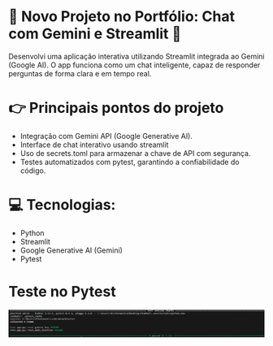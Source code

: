 # 🚀 Novo Projeto no Portfólio: Chat com Gemini e Streamlit 🤖
Desenvolvi uma aplicação interativa utilizando Streamlit integrada ao Gemini (Google AI).
O app funciona como um chat inteligente, capaz de responder perguntas de forma clara e em tempo real.
# 👉 Principais pontos do projeto
- Integração com Gemini API (Google Generative AI).
- Interface de chat interativo usando streamlit
- Uso de secrets.toml para armazenar a chave de API com segurança.
- Testes automatizados com pytest, garantindo a confiabilidade do código.
# 💻 Tecnologias:
- Python
- Streamlit
- Google Generative AI (Gemini)
- Pytest
# Teste no Pytest
![Imagem](https://github.com/AlanDiego-py/chatbot-gemini/blob/main/test.png)

